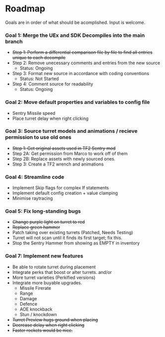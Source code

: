 # Roadmap
Goals are in order of what should be acomplished. Input is welcome.


### Goal 1: Merge the UEx and SDK Decompiles into the main branch
- ~~Step 1: Perform a differential comparison file by file to find all entries unique to each decompile~~
- Step 2: Remove unecessary comments and entries from the new source
  - Status: Ongoing
- Step 3: Format new source in accordance with coding conventions
  - Status: Not Started
- Step 4: Comment source for readability
  - Status: Ongoing


### Goal 2: Move default properties and variables to config file
- Sentry Missile speed
- Place turret delay when right clicking


### Goal 3: Source turret models and animations / recieve permission to use old ones
- ~~Step 1: Get original assets used in TF2 Sentry mod~~
- Step 2A: Get permission from Marco to work off of them
- Step 2B: Replace assets with newly sourced ones.
- Step 3: Create a TF2 wrench and animations


### Goal 4: Streamline code
- Implement Skip flags for complex If statements
- Implement default config creation + value clamping
- Minimise raytracing


### Goal 5: Fix long-standing bugs
- ~~Change purple light on turret to red~~
- ~~Replace green hammer~~
- Patch taking over existing turrets (Patched, Needs Testing)
- Turret will not scan until it finds its first target; fix this.
- Stop the Sentry Hammer from showing as EMPTY in inventory


### Goal 7: Implement new features
- Be able to rotate turret during placement
- Integrate perks that boost or alter turrets.
and/or
- More turret varieties (Perkified versions)
- Integrate more buyable upgrades.
  - Missile Firerate
  - Range
  - Damage
  - Defence
  - AOE knockback
  - Stun / knockdown
- ~~Turret Preview hugs ground when placing~~
- ~~Decrease delay when right clicking~~
- ~~Faster rockets would be nice.~~